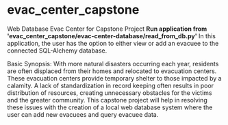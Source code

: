 # evac_center_capstone
Web Database Evac Center for Capstone Project
**Run application from 'evac_center_capstone/evac-center-database/read_from_db.py'**
In this application, the user has the option to either view or add an evacuee to the connected SQL-Alchemy database.

Basic Synopsis: With more natural disasters occurring each year, residents are often displaced from their homes and relocated to evacuation centers. These evacuation centers 
provide temporary shelter to those impacted by a calamity. A lack of standardization in record keeping often results in poor distribution of resources, creating unnecessary 
obstacles for the victims and the greater community. This capstone project will help in resolving these issues with the creation of a local web database system where the user 
can add new evacuees and query evacuee data.
